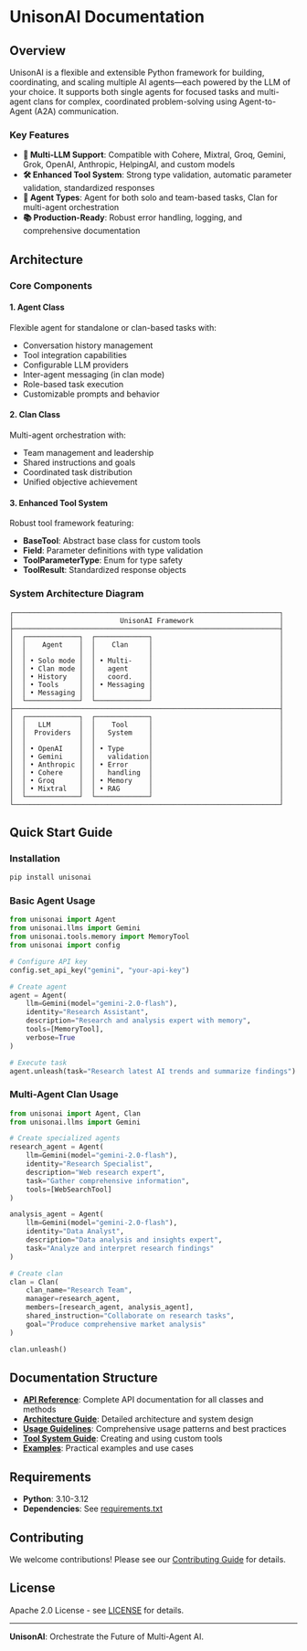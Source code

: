 # UnisonAI Documentation

## Overview

UnisonAI is a flexible and extensible Python framework for building, coordinating, and scaling multiple AI agents—each powered by the LLM of your choice. It supports both single agents for focused tasks and multi-agent clans for complex, coordinated problem-solving using Agent-to-Agent (A2A) communication.

### Key Features

- **🔗 Multi-LLM Support**: Compatible with Cohere, Mixtral, Groq, Gemini, Grok, OpenAI, Anthropic, HelpingAI, and custom models
- **🛠️ Enhanced Tool System**: Strong type validation, automatic parameter validation, standardized responses
- **🤖 Agent Types**: Agent for both solo and team-based tasks, Clan for multi-agent orchestration
- **📚 Production-Ready**: Robust error handling, logging, and comprehensive documentation

## Architecture

### Core Components

#### 1. Agent Class
Flexible agent for standalone or clan-based tasks with:
- Conversation history management
- Tool integration capabilities
- Configurable LLM providers
- Inter-agent messaging (in clan mode)
- Role-based task execution
- Customizable prompts and behavior

#### 2. Clan Class
Multi-agent orchestration with:
- Team management and leadership
- Shared instructions and goals
- Coordinated task distribution
- Unified objective achievement

#### 3. Enhanced Tool System
Robust tool framework featuring:
- **BaseTool**: Abstract base class for custom tools
- **Field**: Parameter definitions with type validation
- **ToolParameterType**: Enum for type safety
- **ToolResult**: Standardized response objects

### System Architecture Diagram

```
┌─────────────────────────────────────────────────────────────────┐
│                          UnisonAI Framework                     │
├─────────────────────────────────────────────────────────────────┤
│  ┌─────────────┐  ┌─────────────┐                               │
│  │    Agent    │  │    Clan     │                               │
│  │             │  │             │                               │
│  │ • Solo mode │  │ • Multi-    │                               │
│  │ • Clan mode │  │   agent     │                               │
│  │ • History   │  │   coord.    │                               │
│  │ • Tools     │  │ • Messaging │                               │
│  │ • Messaging │  │             │                               │
│  └─────────────┘  └─────────────┘                               │
├─────────────────────────────────────────────────────────────────┤
│  ┌─────────────┐  ┌─────────────┐                               │
│  │   LLM       │  │    Tool     │                               │
│  │  Providers  │  │   System    │                               │
│  │             │  │             │                               │
│  │ • OpenAI    │  │ • Type      │                               │
│  │ • Gemini    │  │   validation│                               │
│  │ • Anthropic │  │ • Error     │                               │
│  │ • Cohere    │  │   handling  │                               │
│  │ • Groq      │  │ • Memory    │                               │
│  │ • Mixtral   │  │ • RAG       │                               │
│  └─────────────┘  └─────────────┘                               │
└─────────────────────────────────────────────────────────────────┘
```

## Quick Start Guide

### Installation

```bash
pip install unisonai
```

### Basic Agent Usage

```python
from unisonai import Agent
from unisonai.llms import Gemini
from unisonai.tools.memory import MemoryTool
from unisonai import config

# Configure API key
config.set_api_key("gemini", "your-api-key")

# Create agent
agent = Agent(
    llm=Gemini(model="gemini-2.0-flash"),
    identity="Research Assistant",
    description="Research and analysis expert with memory",
    tools=[MemoryTool],
    verbose=True
)

# Execute task
agent.unleash(task="Research latest AI trends and summarize findings")
```

### Multi-Agent Clan Usage

```python
from unisonai import Agent, Clan
from unisonai.llms import Gemini

# Create specialized agents
research_agent = Agent(
    llm=Gemini(model="gemini-2.0-flash"),
    identity="Research Specialist",
    description="Web research expert",
    task="Gather comprehensive information",
    tools=[WebSearchTool]
)

analysis_agent = Agent(
    llm=Gemini(model="gemini-2.0-flash"),
    identity="Data Analyst",
    description="Data analysis and insights expert",
    task="Analyze and interpret research findings"
)

# Create clan
clan = Clan(
    clan_name="Research Team",
    manager=research_agent,
    members=[research_agent, analysis_agent],
    shared_instruction="Collaborate on research tasks",
    goal="Produce comprehensive market analysis"
)

clan.unleash()
```

## Documentation Structure

- **[API Reference](./api-reference.md)**: Complete API documentation for all classes and methods
- **[Architecture Guide](./architecture.md)**: Detailed architecture and system design
- **[Usage Guidelines](./usage-guide.md)**: Comprehensive usage patterns and best practices
- **[Tool System Guide](./tools-guide.md)**: Creating and using custom tools
- **[Examples](./examples/)**: Practical examples and use cases

## Requirements

- **Python**: 3.10-3.12
- **Dependencies**: See [requirements.txt](../requirements.txt)

## Contributing

We welcome contributions! Please see our [Contributing Guide](./contributing.md) for details.

## License

Apache 2.0 License - see [LICENSE](../LICENSE) for details.

---

**UnisonAI**: Orchestrate the Future of Multi-Agent AI.
